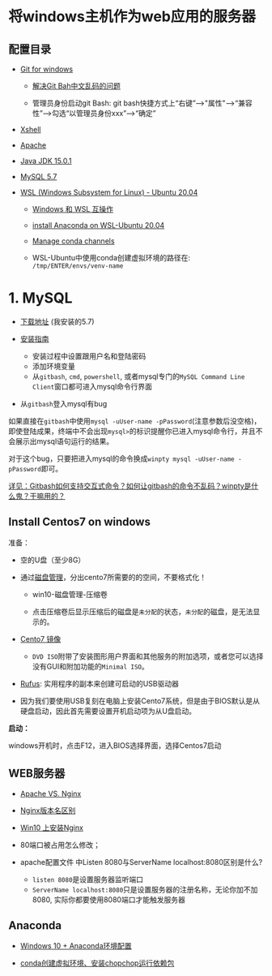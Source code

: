 # 将windows主机作为web应用的服务器

## 配置目录

* [Git for windows](http://blog.csdn.net/woodcorpse/article/details/79313846)

  + [解决Git Bah中文乱码的问题](https://blog.csdn.net/jfsufeng/article/details/79219673)
  
  + 管理员身份启动git Bash: git bash快捷方式上“右键”-->"属性"-->“兼容性”-->勾选“以管理员身份xxx”-->“确定”

* [Xshell](https://www.filehorse.com/download-xshell-free/download/)

* [Apache](https://www.apachehaus.com/cgi-bin/download.plx)

* [Java JDK 15.0.1]()

* [MySQL 5.7]()

* [WSL (Windows Subsystem for Linux) - Ubuntu 20.04](https://docs.microsoft.com/en-us/windows/wsl/install-win10)

  + [Windows 和 WSL 互操作](https://docs.microsoft.com/zh-cn/windows/wsl/interop)
  
  + [install Anaconda on WSL-Ubuntu 20.04](https://linuxize.com/post/how-to-install-anaconda-on-ubuntu-20-04/)
  
  + [Manage conda channels](https://docs.conda.io/projects/conda/en/latest/user-guide/tasks/manage-channels.html)
  
  + WSL-Ubuntu中使用conda创建虚拟环境的路径在: `/tmp/ENTER/envs/venv-name`

# 1. MySQL

* [下载地址](https://dev.mysql.com/downloads/installer/) (我安装的5.7)

* [安装指南](https://www.runoob.com/w3cnote/windows10-mysql-installer.html)
  + 安装过程中设置跟用户名和登陆密码
  + 添加环境变量
  + 从`gitbash`, `cmd`, `powershell`, 或者mysql专门的`MySQL Command Line Client`窗口都可进入mysql命令行界面

* 从`gitbash`登入mysql有bug

如果直接在`gitbash`中使用`mysql -uUser-name -pPassword`(注意参数后没空格)，即使登陆成果，终端中不会出现`mysql>`的标识提醒你已进入mysql命令行，并且不会展示出mysql语句运行的结果。

对于这个bug，只要把进入mysql的命令换成`winpty mysql -uUser-name -pPassword`即可。

[详见：Gitbash如何支持交互式命令？如何让gitbash的命令不乱码？winpty是什么鬼？干嘛用的？](https://www.cnblogs.com/saysmy/p/9970247.html)

## Install Centos7 on windows

准备：

* 空的U盘（至少8G）

* 通过[磁盘管理](https://zhuanlan.zhihu.com/p/52141844)，分出cento7所需要的的空间，不要格式化！

  + win10-磁盘管理-压缩卷
  
  + 点击压缩卷后显示压缩后的磁盘是`未分配`的状态，`未分配`的磁盘，是无法显示的。

* [Cento7 镜像](https://www.centos.org/download/)

  + `DVD ISO`附带了安装图形用户界面和其他服务的附加选项，或者您可以选择没有GUI和附加功能的`Minimal ISO`。

* [Rufus](https://rufus.ie/): 实用程序的副本来创建可启动的USB驱动器

* 因为我们要使用USB复刻在电脑上安装Cento7系统，但是由于BIOS默认是从硬盘启动，因此首先需要设置开机启动项为从U盘启动。

**启动：**

windows开机时，点击F12，进入BIOS选择界面，选择Centos7启动

## WEB服务器

* [Apache VS. Nginx](https://yq.aliyun.com/articles/586791)

* [Nginx版本名区别](https://www.cnblogs.com/ppgs8903/p/4343259.html)

* [Win10 上安装Nginx](https://www.jianshu.com/p/d2f30962e8ce)

* 80端口被占用怎么修改；

* apache配置文件 中Listen 8080与ServerName localhost:8080区别是什么?

  + `listen 8080`是设置服务器监听端口
  + `ServerName localhost:8080`只是设置服务器的注册名称，无论你加不加8080, 实际你都要使用8080端口才能触发服务器

## Anaconda

* [Windows 10 + Anaconda环境配置](https://blog.csdn.net/u013211009/article/details/78437098)

* [conda创建虚拟环境、安装chopchop运行依赖包](https://github.com/ludidiya/iSynBio-PD/blob/main/chopchop_test.md)


